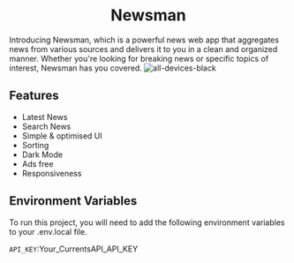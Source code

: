 <h1 align="center">Newsman</h1>

Introducing Newsman, which is a powerful news web app that aggregates news from various sources and delivers it to you in a clean and organized manner. Whether you're looking for breaking news or specific topics of interest, Newsman has you covered.
![all-devices-black](https://github.com/sohomofficial/newsman/assets/93909798/f26407ec-1d0d-4816-af94-37be88dcaec2)

## Features

- Latest News
- Search News
- Simple & optimised UI
- Sorting
- Dark Mode
- Ads free
- Responsiveness


## Environment Variables

To run this project, you will need to add the following environment variables to your .env.local file.

`API_KEY`:Your_CurrentsAPI_API_KEY
